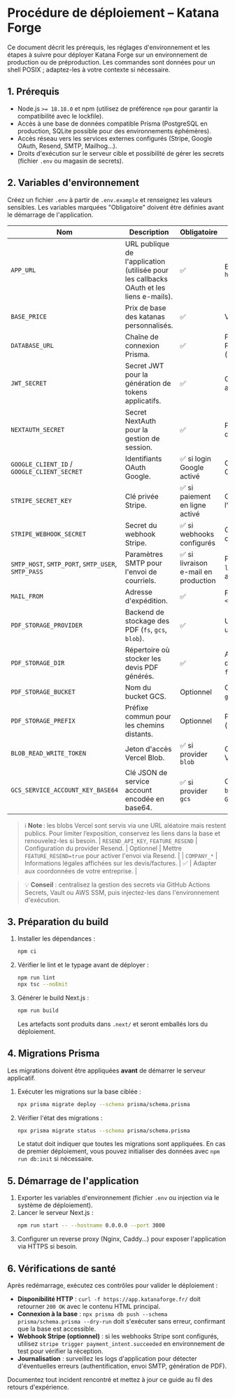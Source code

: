 # Procédure de déploiement – Katana Forge

Ce document décrit les prérequis, les réglages d'environnement et les étapes à suivre pour déployer Katana Forge sur un environnement de production ou de préproduction. Les commandes sont données pour un shell POSIX ; adaptez-les à votre contexte si nécessaire.

## 1. Prérequis

- Node.js `>= 18.18.0` et npm (utilisez de préférence `npm` pour garantir la compatibilité avec le lockfile).
- Accès à une base de données compatible Prisma (PostgreSQL en production, SQLite possible pour des environnements éphémères).
- Accès réseau vers les services externes configurés (Stripe, Google OAuth, Resend, SMTP, Mailhog…).
- Droits d'exécution sur le serveur cible et possibilité de gérer les secrets (fichier `.env` ou magasin de secrets).

## 2. Variables d'environnement

Créez un fichier `.env` à partir de `.env.example` et renseignez les valeurs sensibles. Les variables marquées "Obligatoire" doivent être définies avant le démarrage de l'application.

| Nom | Description | Obligatoire | Notes |
| --- | --- | --- | --- |
| `APP_URL` | URL publique de l'application (utilisée pour les callbacks OAuth et les liens e-mails). | ✅ | Exemple : `https://app.katanaforge.fr` |
| `BASE_PRICE` | Prix de base des katanas personnalisés. | ✅ | Valeur entière en centimes. |
| `DATABASE_URL` | Chaîne de connexion Prisma. | ✅ | Préférez un backend PostgreSQL (`postgresql://…`). |
| `JWT_SECRET` | Secret JWT pour la génération de tokens applicatifs. | ✅ | Générer une chaîne aléatoire robuste. |
| `NEXTAUTH_SECRET` | Secret NextAuth pour la gestion de session. | ✅ | Peut être la même valeur que `JWT_SECRET`. |
| `GOOGLE_CLIENT_ID` / `GOOGLE_CLIENT_SECRET` | Identifiants OAuth Google. | ✅ si login Google activé | Obtenus depuis Google Cloud Console. |
| `STRIPE_SECRET_KEY` | Clé privée Stripe. | ✅ si paiement en ligne activé | Clé LIVE ou TEST selon l'environnement. |
| `STRIPE_WEBHOOK_SECRET` | Secret du webhook Stripe. | ✅ si webhooks configurés | Généré via `stripe listen` ou le tableau de bord Stripe. |
| `SMTP_HOST`, `SMTP_PORT`, `SMTP_USER`, `SMTP_PASS` | Paramètres SMTP pour l'envoi de courriels. | ✅ si livraison e-mail en production | Pour Mailhog, utiliser `localhost:1025` sans authentification. |
| `MAIL_FROM` | Adresse d'expédition. | ✅ | Format recommandé : `Nom <adresse@domaine>` |
| `PDF_STORAGE_PROVIDER` | Backend de stockage des PDF (`fs`, `gcs`, `blob`). | ✅ | Utiliser `blob` sur Vercel, `fs` uniquement en local. |
| `PDF_STORAGE_DIR` | Répertoire où stocker les devis PDF générés. | ✅ | Assurez-vous que le dossier est inscriptible pour `fs`. |
| `PDF_STORAGE_BUCKET` | Nom du bucket GCS. | Optionnel | Obligatoire avec le provider `gcs`. |
| `PDF_STORAGE_PREFIX` | Préfixe commun pour les chemins distants. | Optionnel | Peut servir pour `gcs` et `blob` (ex. `quotes`). |
| `BLOB_READ_WRITE_TOKEN` | Jeton d'accès Vercel Blob. | ✅ si provider `blob` | Généré via le dashboard Vercel Blob. |
| `GCS_SERVICE_ACCOUNT_KEY_BASE64` | Clé JSON de service account encodée en base64. | ✅ si provider `gcs` | Coller le JSON brut via `base64` et définir aussi `GCP_PROJECT_ID`. |

> ℹ️ **Note** : les blobs Vercel sont servis via une URL aléatoire mais restent publics. Pour limiter l’exposition, conservez les liens dans la base et renouvelez-les si besoin.
| `RESEND_API_KEY`, `FEATURE_RESEND` | Configuration du provider Resend. | Optionnel | Mettre `FEATURE_RESEND=true` pour activer l'envoi via Resend. |
| `COMPANY_*` | Informations légales affichées sur les devis/factures. | ✅ | Adapter aux coordonnées de votre entreprise. |

> 💡 **Conseil** : centralisez la gestion des secrets via GitHub Actions Secrets, Vault ou AWS SSM, puis injectez-les dans l'environnement d'exécution.

## 3. Préparation du build

1. Installer les dépendances :
   ```bash
   npm ci
   ```
2. Vérifier le lint et le typage avant de déployer :
   ```bash
   npm run lint
   npx tsc --noEmit
   ```
3. Générer le build Next.js :
   ```bash
   npm run build
   ```
   Les artefacts sont produits dans `.next/` et seront emballés lors du déploiement.

## 4. Migrations Prisma

Les migrations doivent être appliquées **avant** de démarrer le serveur applicatif.

1. Exécuter les migrations sur la base ciblée :
   ```bash
   npx prisma migrate deploy --schema prisma/schema.prisma
   ```
2. Vérifier l'état des migrations :
   ```bash
   npx prisma migrate status --schema prisma/schema.prisma
   ```
   Le statut doit indiquer que toutes les migrations sont appliquées. En cas de premier déploiement, vous pouvez initialiser des données avec `npm run db:init` si nécessaire.

## 5. Démarrage de l'application

1. Exporter les variables d'environnement (fichier `.env` ou injection via le système de déploiement).
2. Lancer le serveur Next.js :
   ```bash
   npm run start -- --hostname 0.0.0.0 --port 3000
   ```
3. Configurer un reverse proxy (Nginx, Caddy…) pour exposer l'application via HTTPS si besoin.

## 6. Vérifications de santé

Après redémarrage, exécutez ces contrôles pour valider le déploiement :

- **Disponibilité HTTP** : `curl -f https://app.katanaforge.fr/` doit retourner `200 OK` avec le contenu HTML principal.
- **Connexion à la base** : `npx prisma db push --schema prisma/schema.prisma --dry-run` doit s'exécuter sans erreur, confirmant que la base est accessible.
- **Webhook Stripe (optionnel)** : si les webhooks Stripe sont configurés, utilisez `stripe trigger payment_intent.succeeded` en environnement de test pour vérifier la réception.
- **Journalisation** : surveillez les logs d'application pour détecter d'éventuelles erreurs (authentification, envoi SMTP, génération de PDF).

Documentez tout incident rencontré et mettez à jour ce guide au fil des retours d'expérience.

